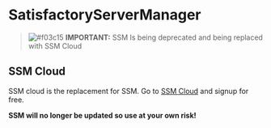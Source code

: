 # SatisfactoryServerManager

> ![#f03c15](https://placehold.co/15x15/f03c15/f03c15.png) **IMPORTANT:** SSM Is being deprecated and being replaced with SSM Cloud

## SSM Cloud

SSM cloud is the replacement for SSM. Go to [SSM Cloud](https://ssmcloud.hostxtra.co.uk) and signup for free.

**SSM will no longer be updated so use at your own risk!**
